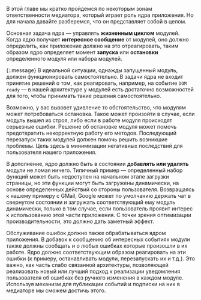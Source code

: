 <!-- ### Использование медиатора: ядро приложения -->

В этой главе мы кратко пройдемся по некоторым зонам ответственности
медиатора, который играет роль ядра приложения. Но для начала
давайте разберемся, что он представляет собой в целом. 

Основная задача ядра — управлять **жизненным циклом** модулей. Когда ядро 
получает **интересное сообщение** от модулей, оно должно определить, как
приложение должно на это отреагировать, таким образом ядро определяет момент
**запуска** или **остановки** определенного модуля или набора модулей.

{:.message}
В идеальной ситуации, однажды запущенный модуль, должен функционировать
самостоятельно. В задачи ядра не входит принятие решений о том, как реагировать,
например, на событие `DOM ready` — в нашей архитектуре у модулей есть достаточно
возможностей для того, чтобы принимать такие решения самостоятельно.

Возможно, у вас вызовет удивление то обстоятельство, что модулям может
потребоваться остановка. Такое может произойти в случае, если модуль вышел из строя,
либо если в работе модуля происходят серьезные ошибки. Решение об остановке
модуля может помочь предотвратить некорректную работу его методов.
Последующий перезапуск таких модулей должен помочь решить возникшие проблемы.
Цель здесь в минимизации негативных последствий для пользователя нашего приложения.

В дополнение, ядро должно быть в состоянии **добавлять или удалять** модули
не ломая ничего. Типичный пример — определенный набор функций может быть
недоступен на начальном этапе загрузки страницы, но эти функции могут быть
загружены динамически, на основе определенных действий со стороны пользователя.
Возвращаясь к нашему примеру с GMail, Google может по умолчанию держать чат
в свернутом состоянии и загружать соответствующий ему модуль динамически,
только в том случае, если пользователь проявит интерес к использованию этой
части приложения. С точки зрения оптимизации производительности, это должно
дать заметный эффект.

Обслуживание ошибок должно также обрабатываться ядром приложения. В добавок
к сообщению об интересных событиях модули также должны сообщать и о любых ошибках
которые произошли в их работе. Ядро должно соответствующим образом реагировать
на эти ошибки (к примеру, останавливать модули, перезапускать их и т.д.). Это
важно, как часть слабо связанной архитектуры, позволяющей реализовать новый
или лучший подход к реализации уведомления пользователя об ошибках без ручного
изменения в каждом модуле. Используя механизм для публикации событий и подписки
на них в медиаторе мы сможем достичь этого.
